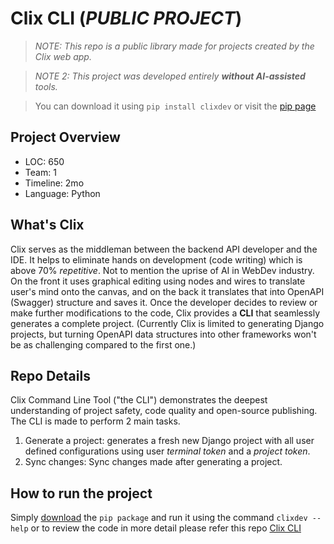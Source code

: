 # Clix CLI (_PUBLIC PROJECT_)

> _NOTE: This repo is a public library made for projects created by the Clix web app._

> _NOTE 2: This project was developed entirely __without AI-assisted__ tools._

> You can download it using ```pip install clixdev``` or visit the [pip page](https://pypi.org/project/clixdev/)

**Project Overview**
---
- LOC: 650
- Team: 1
- Timeline: 2mo
- Language: Python

**What's Clix**
---
Clix serves as the middleman between the backend API developer and the IDE. It helps to eliminate hands on development (code writing) which is above 70% _repetitive_. Not to mention the uprise of AI in WebDev industry. On the front it uses graphical editing using nodes and wires to translate user's mind onto the canvas, and on the back it translates that into OpenAPI (Swagger) structure and saves it. Once the developer decides to review or make further modifications to the code, Clix provides a __CLI__ that seamlessly generates a complete project. (Currently Clix is limited to generating Django projects, but turning OpenAPI data structures into other frameworks won't be as challenging compared to the first one.)


**Repo Details**
---
Clix Command Line Tool ("the CLI") demonstrates the deepest understanding of project safety, code quality and open-source publishing. The CLI is made to perform 2 main tasks.
1. Generate a project: generates a fresh new Django project with all user defined configurations using user _terminal token_ and a _project token_.
2. Sync changes: Sync changes made after generating a project.

**How to run the project**
---
Simply [download](https://pypi.org/project/clixdev/) the ```pip package``` and run it using the command ```clixdev --help``` or to review the code in more detail please refer this repo [Clix CLI](https://github.com/sir-eris/cli)

